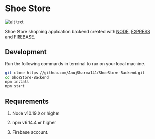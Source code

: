 # Shoe Store

![alt text](https://i.ibb.co/FmZ50qq/screely-1598997933484.png)

Shoe Store shopping application backend created with [NODE](https://nodejs.org/), [EXPRESS](https://expressjs.com/) and [FIREBASE](https://firebase.google.com/).

## Development

Run the following commands in terminal to run on your local machine.

```bash 
git clone https://github.com/AnujSharma141/ShoeStore-Backend.git
cd ShoeStore-Backend
npm install
npm start
```

## Requirements

1. Node v10.19.0 or higher

2. npm v6.14.4 or higher

3. Firebase account.
